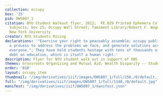 ```yaml
---
collection: occupy
box: '25'
pid: OWS007_1
citation: NYU Student Walkout flyer, 2012;  PE.029 Printed Ephemera Collection on
  Subjects; box 25; Occupy Wall Street; Tamiment Library/Robert F. Wagner Labor Archives,
  New York University
creator: NYU Students Rising
declarations: '"Exercise your right to peaceably assemble; occupy public space;  create
  a process to address the problems we face, and generate solutions accessible to
  everyone."; They have held students hostage with tens of thousands of dollars of
  debt on education, which is itself a human right.'
description: Flyer for NYU student walk out in support of OWS
themes: Grassroots Organizing and Mutual Aid; Wealth Disparity -- Student debt
order: '010'
layout: occupy_item
thumbnail: "/img/derivatives/iiif/images/OWS007_1/full/250,/0/default.jpg"
full: "/img/derivatives/iiif/images/OWS007_1/full/1140,/0/default.jpg"
manifest: "/img/derivatives/iiif/OWS007_1/manifest.json"
---
```

